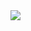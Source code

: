 <img src="https://capsule-render.vercel.app/api?type=soft&color=FF99CC&height=150&section=header&text=Welcome&fontSize=70" />
